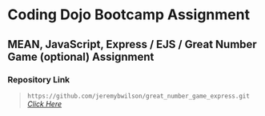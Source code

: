 # Coding Dojo Bootcamp Assignment
## MEAN, JavaScript, Express / EJS / Great Number Game (optional) Assignment

### Repository Link

> ``` https://github.com/jeremybwilson/great_number_game_express.git ```<br>
> _[Click Here](https://github.com/jeremybwilson/great_number_game_express.git)_
